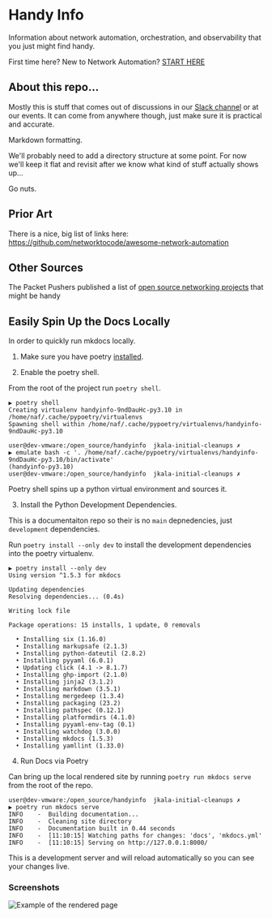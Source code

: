 # Handy Info
Information about network automation, orchestration, and observability that you just might find handy.

First time here? New to Network Automation? [START HERE](docs/StartHere.md)

## About this repo...

Mostly this is stuff that comes out of discussions in our [Slack channel](https://join.slack.com/t/networkautoma-prb3593/shared_invite/zt-25rdfdmyf-qYoYgXEEMs7h_aqwC79Abg) or at our events. It can come from anywhere though, just make sure it is practical and accurate.

Markdown formatting.

We'll probably need to add a directory structure at some point. For now we'll keep it flat and revisit after we know what kind of stuff actually shows up...

Go nuts.

## Prior Art

There is a nice, big list of links here: https://github.com/networktocode/awesome-network-automation

## Other Sources

The Packet Pushers published a list of [open source networking projects](https://packetpushers.net/blog/open-source-networking-projects/) that might be handy


## Easily Spin Up the Docs Locally

In order to quickly run mkdocs locally.

1. Make sure you have poetry [installed](https://python-poetry.org/docs/#installation).

2. Enable the poetry shell.

From the root of the project run `poetry shell`.

```
▶ poetry shell
Creating virtualenv handyinfo-9ndDauHc-py3.10 in /home/naf/.cache/pypoetry/virtualenvs
Spawning shell within /home/naf/.cache/pypoetry/virtualenvs/handyinfo-9ndDauHc-py3.10

user@dev-vmware:/open_source/handyinfo  jkala-initial-cleanups ✗                                                                                                                 
▶ emulate bash -c '. /home/naf/.cache/pypoetry/virtualenvs/handyinfo-9ndDauHc-py3.10/bin/activate'
(handyinfo-py3.10) 
user@dev-vmware:/open_source/handyinfo  jkala-initial-cleanups ✗ 
```

Poetry shell spins up a python virtual environment and sources it.

3. Install the Python Development Dependencies.

This is a documentaiton repo so their is no `main` depnedencies, just `development` dependencies.

Run `poetry install --only dev` to install the development dependencies into the poetry virtualenv.

```
▶ poetry install --only dev                                                                                  
Using version ^1.5.3 for mkdocs

Updating dependencies
Resolving dependencies... (0.4s)

Writing lock file

Package operations: 15 installs, 1 update, 0 removals

  • Installing six (1.16.0)
  • Installing markupsafe (2.1.3)
  • Installing python-dateutil (2.8.2)
  • Installing pyyaml (6.0.1)
  • Updating click (4.1 -> 8.1.7)
  • Installing ghp-import (2.1.0)
  • Installing jinja2 (3.1.2)
  • Installing markdown (3.5.1)
  • Installing mergedeep (1.3.4)
  • Installing packaging (23.2)
  • Installing pathspec (0.12.1)
  • Installing platformdirs (4.1.0)
  • Installing pyyaml-env-tag (0.1)
  • Installing watchdog (3.0.0)
  • Installing mkdocs (1.5.3)
  • Installing yamllint (1.33.0)
```

4. Run Docs via Poetry

Can bring up the local rendered site by running `poetry run mkdocs serve` from the root of the repo.

```
user@dev-vmware:/open_source/handyinfo  jkala-initial-cleanups ✗
▶ poetry run mkdocs serve
INFO    -  Building documentation...
INFO    -  Cleaning site directory
INFO    -  Documentation built in 0.44 seconds
INFO    -  [11:10:15] Watching paths for changes: 'docs', 'mkdocs.yml'
INFO    -  [11:10:15] Serving on http://127.0.0.1:8000/
```

This is a development server and will reload automatically so you can see your changes live.

### Screenshots

![Example of the rendered page](./docs/img/handyinfo_material.png)
